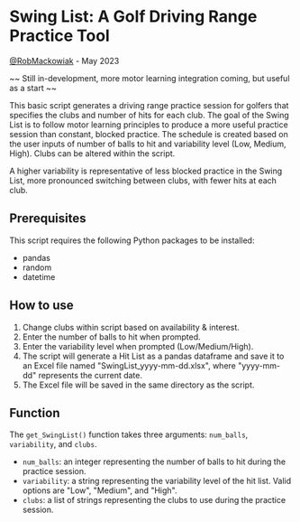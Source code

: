 # Swing List: A Golf Driving Range Practice Tool

[@RobMackowiak](https://twitter.com/RobMackowiak) - May 2023

~~ Still in-development, more motor learning integration coming, but useful as a start ~~

This basic script generates a driving range practice session for golfers that specifies the clubs and number of hits for each club. The goal of the Swing List is to follow motor learning principles to produce a more useful practice session than constant, blocked practice. The schedule is created based on the user inputs of number of balls to hit and variability level (Low, Medium, High). Clubs can be altered within the script.

A higher variability is representative of less blocked practice in the Swing List, more pronounced switching between clubs, with fewer hits at each club. 

## Prerequisites
This script requires the following Python packages to be installed:
- pandas
- random
- datetime

## How to use
1. Change clubs within script based on availability & interest.
2. Enter the number of balls to hit when prompted.
3. Enter the variability level when prompted (Low/Medium/High).
4. The script will generate a Hit List as a pandas dataframe and save it to an Excel file named "SwingList_yyyy-mm-dd.xlsx", where "yyyy-mm-dd" represents the current date.
5. The Excel file will be saved in the same directory as the script.

## Function
The `get_SwingList()` function takes three arguments: `num_balls`, `variability`, and `clubs`. 
- `num_balls`: an integer representing the number of balls to hit during the practice session.
- `variability`: a string representing the variability level of the hit list. Valid options are "Low", "Medium", and "High".
- `clubs`: a list of strings representing the clubs to use during the practice session.
